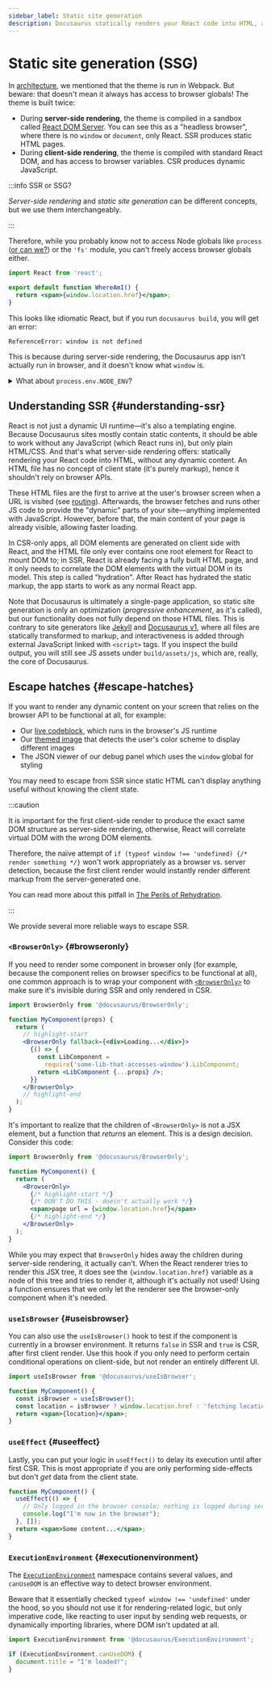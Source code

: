 ```yaml
---
sidebar_label: Static site generation
description: Docusaurus statically renders your React code into HTML, allowing faster load speed and better SEO.
---
```


# Static site generation (SSG)

In [architecture](architecture.md), we mentioned that the theme is run in Webpack. But beware: that doesn't mean it always has access to browser globals! The theme is built twice:

- During **server-side rendering**, the theme is compiled in a sandbox called [React DOM Server](https://reactjs.org/docs/react-dom-server.html). You can see this as a "headless browser", where there is no `window` or `document`, only React. SSR produces static HTML pages.
- During **client-side rendering**, the theme is compiled with standard React DOM, and has access to browser variables. CSR produces dynamic JavaScript.

:::info SSR or SSG?

_Server-side rendering_ and _static site generation_ can be different concepts, but we use them interchangeably.

:::

Therefore, while you probably know not to access Node globals like `process` ([or can we?](#node-env)) or the `'fs'` module, you can't freely access browser globals either.

```jsx
import React from 'react';

export default function WhereAmI() {
  return <span>{window.location.href}</span>;
}
```

This looks like idiomatic React, but if you run `docusaurus build`, you will get an error:

```
ReferenceError: window is not defined
```

This is because during server-side rendering, the Docusaurus app isn't actually run in browser, and it doesn't know what `window` is.

<details id="node-env">

<summary>What about <code>process.env.NODE_ENV</code>?</summary>

One exception to the "no Node globals" rule is `process.env.NODE_ENV`. In fact, you can use it in React, because Webpack injects this variable as a global:

```jsx
import React from 'react';

export default function expensiveComp() {
  if (process.env.NODE_ENV === 'development') {
    return <>This component is not shown in development</>;
  }
  const res = someExpensiveOperationThatLastsALongTime();
  return <>{res}</>;
}
```

During Webpack build, the `process.env.NODE_ENV` will be replaced with the value, either `'development'` or `'production'`. You will then get different build results after dead code elimination:

import Tabs from '@theme/Tabs'; import TabItem from '@theme/TabItem';

<Tabs>
<TabItem value="Development">

```diff
import React from 'react';

export default function expensiveComp() {
  // highlight-next-line
  if ('development' === 'development') {
+   return <>This component is not shown in development</>;
  }
- const res = someExpensiveOperationThatLastsALongTime();
- return <>{res}</>;
}
```

</TabItem>
<TabItem value="Production">

```diff
import React from 'react';

export default function expensiveComp() {
  // highlight-next-line
- if ('production' === 'development') {
-   return <>This component is not shown in development</>;
- }
+ const res = someExpensiveOperationThatLastsALongTime();
+ return <>{res}</>;
}
```

</TabItem>
</Tabs>
</details>

## Understanding SSR {#understanding-ssr}

React is not just a dynamic UI runtime—it's also a templating engine. Because Docusaurus sites mostly contain static contents, it should be able to work without any JavaScript (which React runs in), but only plain HTML/CSS. And that's what server-side rendering offers: statically rendering your React code into HTML, without any dynamic content. An HTML file has no concept of client state (it's purely markup), hence it shouldn't rely on browser APIs.

These HTML files are the first to arrive at the user's browser screen when a URL is visited (see [routing](routing.md)). Afterwards, the browser fetches and runs other JS code to provide the "dynamic" parts of your site—anything implemented with JavaScript. However, before that, the main content of your page is already visible, allowing faster loading.

In CSR-only apps, all DOM elements are generated on client side with React, and the HTML file only ever contains one root element for React to mount DOM to; in SSR, React is already facing a fully built HTML page, and it only needs to correlate the DOM elements with the virtual DOM in its model. This step is called "hydration". After React has hydrated the static markup, the app starts to work as any normal React app.

Note that Docusaurus is ultimately a single-page application, so static site generation is only an optimization (_progressive enhancement_, as it's called), but our functionality does not fully depend on those HTML files. This is contrary to site generators like [Jekyll](https://jekyllrb.com/) and [Docusaurus v1](https://v1.docusaurus.io/), where all files are statically transformed to markup, and interactiveness is added through external JavaScript linked with `<script>` tags. If you inspect the build output, you will still see JS assets under `build/assets/js`, which are, really, the core of Docusaurus.

## Escape hatches {#escape-hatches}

If you want to render any dynamic content on your screen that relies on the browser API to be functional at all, for example:

- Our [live codeblock](../guides/markdown-features/markdown-features-code-blocks.mdx#interactive-code-editor), which runs in the browser's JS runtime
- Our [themed image](../guides/markdown-features/markdown-features-assets.mdx#themed-images) that detects the user's color scheme to display different images
- The JSON viewer of our debug panel which uses the `window` global for styling

You may need to escape from SSR since static HTML can't display anything useful without knowing the client state.

:::caution

It is important for the first client-side render to produce the exact same DOM structure as server-side rendering, otherwise, React will correlate virtual DOM with the wrong DOM elements.

Therefore, the naïve attempt of `if (typeof window !== 'undefined) {/* render something */}` won't work appropriately as a browser vs. server detection, because the first client render would instantly render different markup from the server-generated one.

You can read more about this pitfall in [The Perils of Rehydration](https://www.joshwcomeau.com/react/the-perils-of-rehydration/).

:::

We provide several more reliable ways to escape SSR.

### `<BrowserOnly>` {#browseronly}

If you need to render some component in browser only (for example, because the component relies on browser specifics to be functional at all), one common approach is to wrap your component with [`<BrowserOnly>`](../docusaurus-core.md#browseronly) to make sure it's invisible during SSR and only rendered in CSR.

```jsx
import BrowserOnly from '@docusaurus/BrowserOnly';

function MyComponent(props) {
  return (
    // highlight-start
    <BrowserOnly fallback={<div>Loading...</div>}>
      {() => {
        const LibComponent =
          require('some-lib-that-accesses-window').LibComponent;
        return <LibComponent {...props} />;
      }}
    </BrowserOnly>
    // highlight-end
  );
}
```

It's important to realize that the children of `<BrowserOnly>` is not a JSX element, but a function that _returns_ an element. This is a design decision. Consider this code:

```jsx
import BrowserOnly from '@docusaurus/BrowserOnly';

function MyComponent() {
  return (
    <BrowserOnly>
      {/* highlight-start */}
      {/* DON'T DO THIS - doesn't actually work */}
      <span>page url = {window.location.href}</span>
      {/* highlight-end */}
    </BrowserOnly>
  );
}
```

While you may expect that `BrowserOnly` hides away the children during server-side rendering, it actually can't. When the React renderer tries to render this JSX tree, it does see the `{window.location.href}` variable as a node of this tree and tries to render it, although it's actually not used! Using a function ensures that we only let the renderer see the browser-only component when it's needed.

### `useIsBrowser` {#useisbrowser}

You can also use the `useIsBrowser()` hook to test if the component is currently in a browser environment. It returns `false` in SSR and `true` is CSR, after first client render. Use this hook if you only need to perform certain conditional operations on client-side, but not render an entirely different UI.

```jsx
import useIsBrowser from '@docusaurus/useIsBrowser';

function MyComponent() {
  const isBrowser = useIsBrowser();
  const location = isBrowser ? window.location.href : 'fetching location...';
  return <span>{location}</span>;
}
```

### `useEffect` {#useeffect}

Lastly, you can put your logic in `useEffect()` to delay its execution until after first CSR. This is most appropriate if you are only performing side-effects but don't _get_ data from the client state.

```jsx
function MyComponent() {
  useEffect(() => {
    // Only logged in the browser console; nothing is logged during server-side rendering
    console.log("I'm now in the browser");
  }, []);
  return <span>Some content...</span>;
}
```

### `ExecutionEnvironment` {#executionenvironment}

The [`ExecutionEnvironment`](../docusaurus-core.md#executionenvironment) namespace contains several values, and `canUseDOM` is an effective way to detect browser environment.

Beware that it essentially checked `typeof window !== 'undefined'` under the hood, so you should not use it for rendering-related logic, but only imperative code, like reacting to user input by sending web requests, or dynamically importing libraries, where DOM isn't updated at all.

```js title="a-client-module.js"
import ExecutionEnvironment from '@docusaurus/ExecutionEnvironment';

if (ExecutionEnvironment.canUseDOM) {
  document.title = "I'm loaded!";
}
```
